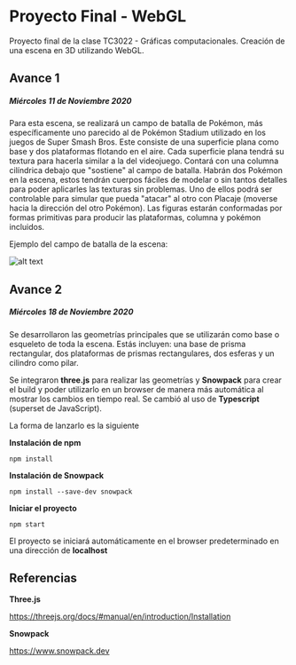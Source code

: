# Proyecto Final - WebGL

Proyecto final de la clase TC3022 - Gráficas computacionales. Creación de una escena en 3D utilizando WebGL.

## Avance 1
##### *Miércoles 11 de Noviembre 2020*

Para esta escena, se realizará un campo de batalla de Pokémon, más específicamente uno parecido al de Pokémon Stadium utilizado en los juegos de Super Smash Bros. Este consiste de una superficie plana como base y dos plataformas flotando en el aire. Cada superficie plana tendrá su textura para hacerla similar a la del videojuego. Contará con una columna cilíndrica debajo que "sostiene" al campo de batalla. Habrán dos Pokémon en la escena, estos tendrán cuerpos fáciles de modelar o sin tantos detalles para poder aplicarles las texturas sin problemas. Uno de ellos podrá ser controlable para simular que pueda "atacar" al otro con Placaje (moverse hacia la dirección del otro Pokémon). Las figuras estarán conformadas por formas primitivas para producir las plataformas, columna y pokémon incluidos.


Ejemplo del campo de batalla de la escena:

![alt text](https://static.wikia.nocookie.net/mcleodgaming/images/9/93/SSF_Pokémon_Stadium.png/revision/latest?cb=20120319053938)

## Avance 2
##### *Miércoles 18 de Noviembre 2020*

Se desarrollaron las geometrías principales que se utilizarán como base o esqueleto de toda la escena. Estás incluyen: una base de prisma rectangular, dos plataformas de prismas rectangulares, dos esferas y un cilindro como pilar.

Se integraron **three.js** para realizar las geometrías y **Snowpack** para crear el build y poder utilizarlo en un browser de manera más automática al mostrar los cambios en tiempo real. Se cambió al uso de **Typescript** (superset de JavaScript).

La forma de lanzarlo es la siguiente

**Instalación de npm**

```
npm install
```

**Instalación de Snowpack**

```
npm install --save-dev snowpack
```

**Iniciar el proyecto**
```
npm start
```

El proyecto se iniciará automáticamente en el browser predeterminado en una dirección de **localhost**

## Referencias

**Three.js**

https://threejs.org/docs/#manual/en/introduction/Installation

**Snowpack**

https://www.snowpack.dev